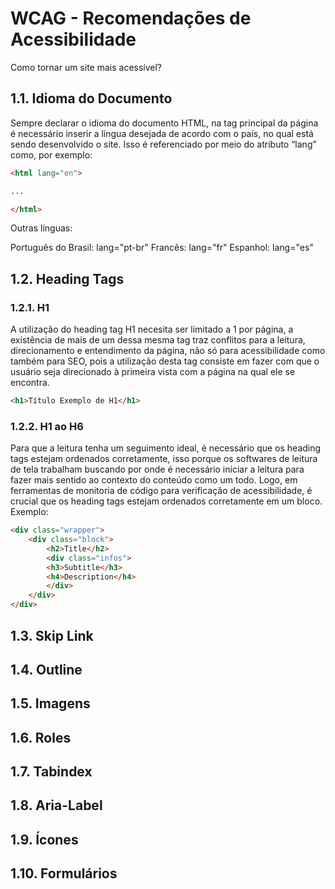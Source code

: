 # WCAG - Recomendações de Acessibilidade
Como tornar um site mais acessível?

## 1.1. Idioma do Documento
Sempre declarar o idioma do documento HTML, na tag principal da página <html> é necessário inserir a língua desejada de acordo com o país, no qual está sendo desenvolvido o site. Isso é referenciado por meio do atributo “lang” como, por exemplo:

```html
<html lang="en">

...

</html>
```
Outras línguas:

Português do Brasil: lang="pt-br"
Francês: lang="fr"
Espanhol: lang="es"

## 1.2. Heading Tags
### 1.2.1. H1
A utilização do heading tag H1 necesita ser limitado a 1 por página, a existência de mais de um dessa mesma tag traz conflitos para a leitura, direcionamento e entendimento da página, não só para acessibilidade como também para SEO, pois a utilização desta tag consiste em fazer com que o usuário seja direcionado à primeira vista com a página na qual ele se encontra.

```html
<h1>Título Exemplo de H1</h1>
```
### 1.2.2. H1 ao H6
Para que a leitura tenha um seguimento ideal, é necessário que os heading tags estejam ordenados corretamente, isso porque os softwares de leitura de tela trabalham buscando por onde é necessário iniciar a leitura para fazer mais sentido ao contexto do conteúdo como um todo. Logo, em ferramentas de monitoria de código para verificação de acessibilidade, é crucial que os heading tags estejam ordenados corretamente em um bloco. Exemplo:

```html
<div class="wrapper">
    <div class="block">
        <h2>Title</h2>
        <div class="infos">
        <h3>Subtitle</h3>
        <h4>Description</h4>
        </div>
    </div>
</div>
```
## 1.3. Skip Link
## 1.4. Outline
## 1.5. Imagens
## 1.6. Roles
## 1.7. Tabindex
## 1.8. Aria-Label
## 1.9. Ícones
## 1.10. Formulários